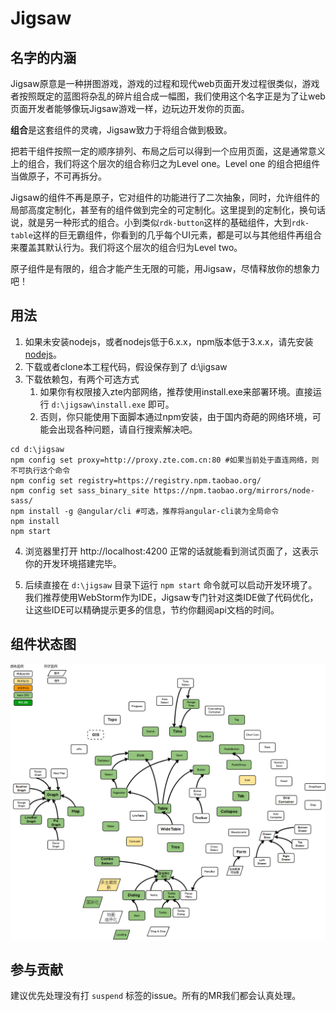 # Jigsaw

## 名字的内涵
Jigsaw原意是一种拼图游戏，游戏的过程和现代web页面开发过程很类似，游戏者按照既定的蓝图将杂乱的碎片组合成一幅图，我们使用这个名字正是为了让web页面开发者能够像玩Jigsaw游戏一样，边玩边开发你的页面。

**组合**是这套组件的灵魂，Jigsaw致力于将组合做到极致。

把若干组件按照一定的顺序排列、布局之后可以得到一个应用页面，这是通常意义上的组合，我们将这个层次的组合称归之为Level one。Level one 的组合把组件当做原子，不可再拆分。

Jigsaw的组件不再是原子，它对组件的功能进行了二次抽象，同时，允许组件的局部高度定制化，甚至有的组件做到完全的可定制化。这里提到的定制化，换句话说，就是另一种形式的组合。小到类似`rdk-button`这样的基础组件，大到`rdk-table`这样的巨无霸组件，你看到的几乎每个UI元素，都是可以与其他组件再组合来覆盖其默认行为。我们将这个层次的组合归为Level two。

原子组件是有限的，组合才能产生无限的可能，用Jigsaw，尽情释放你的想象力吧！


## 用法
1. 如果未安装nodejs，或者nodejs低于6.x.x，npm版本低于3.x.x，请先安装[nodejs](https://nodejs.org)。
2. 下载或者clone本工程代码，假设保存到了 d:\jigsaw
3. 下载依赖包，有两个可选方式
    1. 如果你有权限接入zte内部网络，推荐使用install.exe来部署环境。直接运行 `d:\jigsaw\install.exe` 即可。
    2. 否则，你只能使用下面脚本通过npm安装，由于国内奇葩的网络环境，可能会出现各种问题，请自行搜索解决吧。
```
cd d:\jigsaw
npm config set proxy=http://proxy.zte.com.cn:80 #如果当前处于直连网络，则不可执行这个命令
npm config set registry=https://registry.npm.taobao.org/
npm config set sass_binary_site https://npm.taobao.org/mirrors/node-sass/
npm install -g @angular/cli #可选，推荐将angular-cli装为全局命令
npm install
npm start
```

4. 浏览器里打开 http://localhost:4200 正常的话就能看到测试页面了，这表示你的开发环境搭建完毕。

5. 后续直接在 `d:\jigsaw` 目录下运行 `npm start` 命令就可以启动开发环境了。我们推荐使用WebStorm作为IDE，Jigsaw专门针对这类IDE做了代码优化，让这些IDE可以精确提示更多的信息，节约你翻阅api文档的时间。

## 组件状态图
![](comp-map.png)

## 参与贡献
建议优先处理没有打 `suspend` 标签的issue。所有的MR我们都会认真处理。
